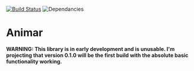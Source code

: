[![Build Status](https://travis-ci.org/vincentriemer/animar.svg?branch=master)](https://travis-ci.org/vincentriemer/animar) ![Dependancies](https://david-dm.org/vincentriemer/animar.png)
# Animar

**WARNING: This library is in early development and is unusable. I'm projecting that version 0.1.0 will be the first build with the absolute basic functionality working.**
